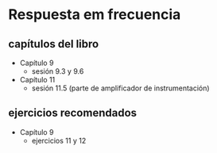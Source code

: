 # Respuesta em frecuencia

## capítulos del libro
- Capítulo 9
  - sesión 9.3 y 9.6
- Capítulo 11
  - sesión 11.5 (parte de amplificador de instrumentación) 

## ejercicios recomendados
- Capítulo 9
  - ejercicios 11 y 12
